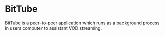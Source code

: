BitTube
=======

BitTube is a peer-to-peer application which runs as a background process in users computer to assistant VOD streaming.